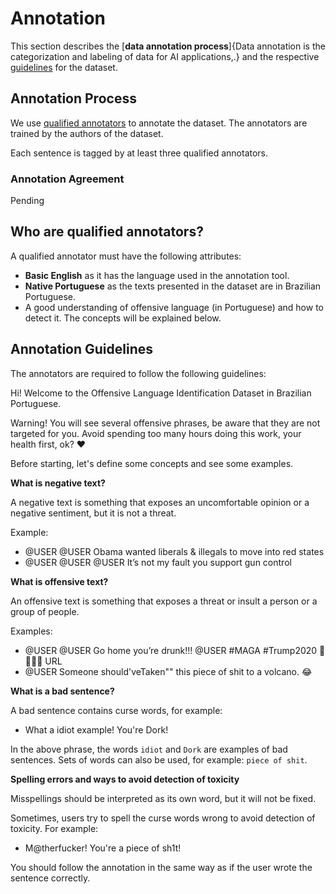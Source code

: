 # Annotation

This section describes the [**data annotation process**]{Data annotation is the categorization and labeling of data for AI applications,.} and the respective [guidelines](#annotators-guidelines) for the dataset.

## Annotation Process

We use [qualified annotators](#who-are-qualified-annotators) to annotate the dataset. The annotators are trained by the authors of the dataset.

Each sentence is tagged by at least three qualified annotators.

### Annotation Agreement

Pending

## Who are qualified annotators?

A qualified annotator must have the following attributes:
 
- **Basic English** as it has the language used in the annotation tool.
- **Native Portuguese** as the texts presented in the dataset are in Brazilian Portuguese.
- A good understanding of offensive language (in Portuguese) and how to detect it. The concepts will be explained below.

## Annotation Guidelines

The annotators are required to follow the following guidelines:

Hi! Welcome to the Offensive Language Identification Dataset in Brazilian Portuguese.

Warning! You will see several offensive phrases, be aware that they are not targeted for you. Avoid spending too many hours doing this work, your health first, ok? ❤

Before starting, let's define some concepts and see some examples.

**What is negative text?**

A negative text is something that exposes an uncomfortable opinion or a negative sentiment, but it is not a threat.

Example:

- @USER @USER Obama wanted liberals & illegals to move into red states
- @USER @USER @USER It’s not my fault you support gun control

**What is offensive text?**

An offensive text is something that exposes a threat or insult a person or a group of people.

Examples:

- @USER @USER Go home you’re drunk!!! @USER #MAGA #Trump2020 👊🇺🇸👊 URL
- @USER Someone should'veTaken"" this piece of shit to a volcano. 😂

**What is a bad sentence?**

A bad sentence contains curse words, for example:

- What a idiot example! You're Dork!

In the above phrase, the words `idiot` and `Dork` are examples of bad sentences. Sets of words can also be used, for example: `piece of shit`.

**Spelling errors and ways to avoid detection of toxicity**

Misspellings should be interpreted as its own word, but it will not be fixed.

Sometimes, users try to spell the curse words wrong to avoid detection of toxicity. For example:

- M@therfucker! You're a piece of sh1t!

You should follow the annotation in the same way as if the user wrote the sentence correctly.